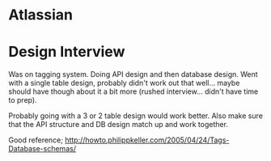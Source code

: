 # Atlassian

# Design Interview
Was on tagging system. Doing API design and then database design. Went with a single table design, probably didn't work out that well... maybe should have though about it a bit more (rushed interview... didn't have time to prep).

Probably going with a 3 or 2 table design would work better. Also make sure that the API structure and DB design match up and work together.

Good reference;
http://howto.philippkeller.com/2005/04/24/Tags-Database-schemas/

